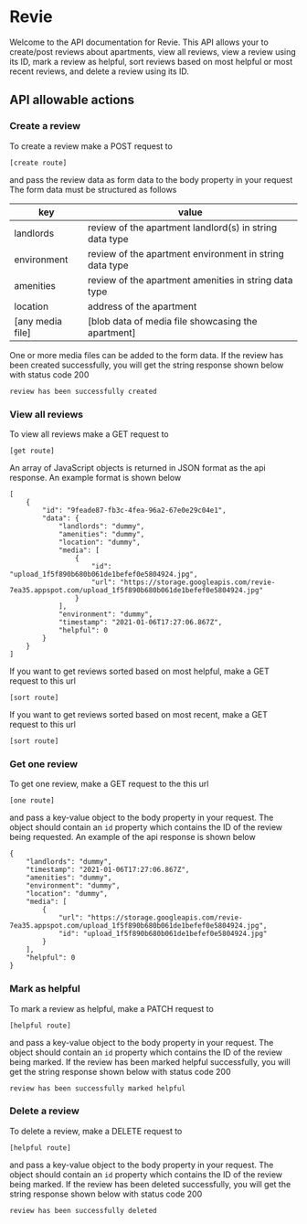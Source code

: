 # Revie

  Welcome to the API documentation for Revie. This API allows your to create/post reviews about apartments, view all reviews, view a review using its ID, mark a review as helpful, sort reviews based on most helpful or most recent reviews, and delete a review using its ID.

## API allowable actions

### Create a review
  To create a review make a POST request to 
  ```
  [create route]
  ```
  and pass the review data as form data to the body property in your request
  The form data must be structured as follows
  
  | key | value |
  | ------------- | ------------- |
  | landlords | review of the apartment landlord(s) in string data type |
  | environment | review of the apartment environment in string data type |
  | amenities | review of the apartment amenities in string data type |
  | location | address of the apartment |
  | [any media file] | [blob data of media file showcasing the apartment] |
  
  One or more media files can be added to the form data.
  If the review has been created successfully, you will get the string response shown below with status code 200
  ```
  review has been successfully created
  ```
  
### View all reviews
To view all reviews make a GET request to 
```
[get route]
```
An array of JavaScript objects is returned in JSON format as the api response. An example format is shown below
```
[
    {
        "id": "9feade87-fb3c-4fea-96a2-67e0e29c04e1",
        "data": {
            "landlords": "dummy",
            "amenities": "dummy",
            "location": "dummy",
            "media": [
                {
                    "id": "upload_1f5f890b680b061de1befef0e5804924.jpg",
                    "url": "https://storage.googleapis.com/revie-7ea35.appspot.com/upload_1f5f890b680b061de1befef0e5804924.jpg"
                }
            ],
            "environment": "dummy",
            "timestamp": "2021-01-06T17:27:06.867Z",
            "helpful": 0
        }
    }
]
```
If you want to get reviews sorted based on most helpful, make a GET request to this url
```
[sort route]
```
If you want to get reviews sorted based on most recent, make a GET request to this url
```
[sort route]
```

### Get one review
To get one review, make a GET request to the this url
```
[one route]
```
and pass a key-value object to the body property in your request. The object should contain an `id` property which contains the ID of the review being requested.
An example of the api response is shown below
```
{
    "landlords": "dummy",
    "timestamp": "2021-01-06T17:27:06.867Z",
    "amenities": "dummy",
    "environment": "dummy",
    "location": "dummy",
    "media": [
        {
            "url": "https://storage.googleapis.com/revie-7ea35.appspot.com/upload_1f5f890b680b061de1befef0e5804924.jpg",
            "id": "upload_1f5f890b680b061de1befef0e5804924.jpg"
        }
    ],
    "helpful": 0
}
```

### Mark as helpful
To mark a review as helpful, make a PATCH request to 
```
[helpful route]
```
and pass a key-value object to the body property in your request. The object should contain an `id` property which contains the ID of the review being marked.
If the review has been marked helpful successfully, you will get the string response shown below with status code 200
```
review has been successfully marked helpful
```

### Delete a review

To delete a review, make a DELETE request to 
```
[helpful route]
```
and pass a key-value object to the body property in your request. The object should contain an `id` property which contains the ID of the review being marked.
If the review has been deleted successfully, you will get the string response shown below with status code 200
```
review has been successfully deleted
```



